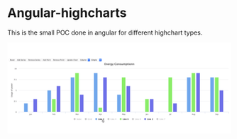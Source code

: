 # Angular-highcharts

This is the small POC done in angular for different highchart types.



[![Watch the video](https://github.com/kaminippp/Angular-highcharts/blob/master/Screenshot.png)](https://youtu.be/zeWvz39xrGY)

